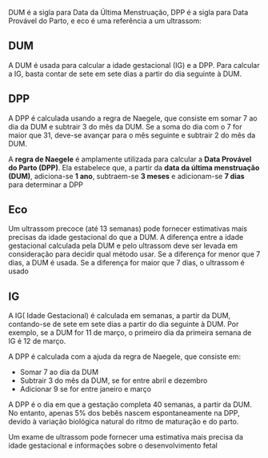 DUM é a sigla para Data da Última Menstruação, DPP é a sigla para Data Provável do Parto, e eco é uma referência a um ultrassom: 

## DUM
A DUM é usada para calcular a idade gestacional (IG) e a DPP. Para calcular a IG, basta contar de sete em sete dias a partir do dia seguinte à DUM. 

## DPP
A DPP é calculada usando a regra de Naegele, que consiste em somar 7 ao dia da DUM e subtrair 3 do mês da DUM. Se a soma do dia com o 7 for maior que 31, deve-se avançar para o mês seguinte e subtrair 2 do mês da DUM.

A **regra de Naegele** é amplamente utilizada para calcular a **Data Provável do Parto (DPP)**. Ela estabelece que, a partir da **data da última menstruação (DUM)**, adiciona-se **1 ano**, subtraem-se **3 meses** e adicionam-se **7 dias** para determinar a DPP

## Eco
Um ultrassom precoce (até 13 semanas) pode fornecer estimativas mais precisas da idade gestacional do que a DUM. A diferença entre a idade gestacional calculada pela DUM e pelo ultrassom deve ser levada em consideração para decidir qual método usar. Se a diferença for menor que 7 dias, a DUM é usada. Se a diferença for maior que 7 dias, o ultrassom é usado

## IG
A IG( Idade Gestacional) é calculada em semanas, a partir da DUM, contando-se de sete em sete dias a partir do dia seguinte à DUM. Por exemplo, se a DUM for 11 de março, o primeiro dia da primeira semana de IG é 12 de março. 

A DPP é calculada com a ajuda da regra de Naegele, que consiste em: 
- Somar 7 ao dia da DUM 
- Subtrair 3 do mês da DUM, se for entre abril e dezembro 
- Adicionar 9 se for entre janeiro e março 

A DPP é o dia em que a gestação completa 40 semanas, a partir da DUM. No entanto, apenas 5% dos bebês nascem espontaneamente na DPP, devido à variação biológica natural do ritmo de maturação e do parto. 

Um exame de ultrassom pode fornecer uma estimativa mais precisa da idade gestacional e informações sobre o desenvolvimento fetal